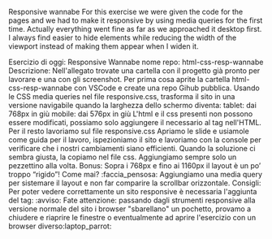 Responsive wannabe
For this exercise we were given the code for the pages and we had to make it responsive by using media queries for the first time. 
Actually everything went fine as far as we approached it desktop first. I always find easier to hide elements while reducing the width of the viewport instead of making them appear when I widen it.

Esercizio di oggi: Responsive Wannabe
nome repo: html-css-resp-wannabe
Descrizione:
Nell'allegato trovate una cartella con il progetto già pronto per lavorare e una con gli screenshot.
Per prima cosa aprite la cartella html-css-resp-wannabe con VSCode e create una repo Gihub pubblica.
Usando le CSS media queries nel file responsive.css, trasforma il sito  in una versione navigabile quando la larghezza dello schermo diventa:
tablet: dai 768px in giù
 mobile: dai 576px in giù
L'html e il css presenti non possono essere modificati,
possiamo solo aggiungere il necessario al tag <head> nell'HTML. Per il resto lavoriamo sul file responsive.css
Apriamo le slide e usiamole come guida per il lavoro, ispezioniamo il sito e lavoriamo con la console per verificare che i nostri cambiamenti siano efficienti.  Quando la soluzione ci sembra giusta, la copiamo nel file css. Aggiungiamo sempre solo un pezzettino alla volta.
Bonus:
Sopra i 768px e fino ai 1160px il layout è un po’ troppo “rigido”! Come mai? :faccia_pensosa:
Aggiungiamo una media query per sistemare il layout e non far comparire la scrollbar orizzontale.
Consigli:
Per poter vedere correttamente un sito responsive è necessaria l'aggiunta del tag:
<meta name="viewport" content="width=device-width, initial-scale=1.0">
:avviso: Fate attenzione: passando dagli strumenti responsive alla versione normale del sito i browser "sbarellano" un pochetto, provamo a chiudere e riaprire le finestre o eventualmente ad aprire l'esercizio con un browser diverso:laptop_parrot: